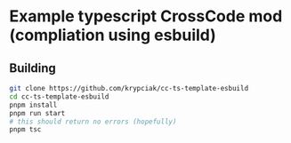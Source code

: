 <!-- markdownlint-disable MD013 MD024 MD001 MD045 -->

# Example typescript CrossCode mod (compliation using esbuild)

## Building

```bash
git clone https://github.com/krypciak/cc-ts-template-esbuild
cd cc-ts-template-esbuild
pnpm install
pnpm run start
# this should return no errors (hopefully)
pnpm tsc
```
